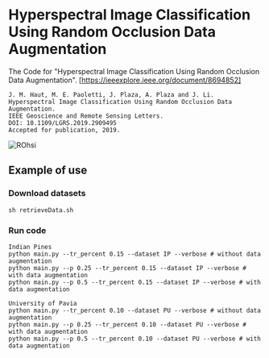 # Hyperspectral Image Classification Using Random Occlusion Data Augmentation
The Code for "Hyperspectral Image Classification Using Random Occlusion Data Augmentation". [https://ieeexplore.ieee.org/document/8694852]
```
J. M. Haut, M. E. Paoletti, J. Plaza, A. Plaza and J. Li.
Hyperspectral Image Classification Using Random Occlusion Data Augmentation.
IEEE Geoscience and Remote Sensing Letters.
DOI: 10.1109/LGRS.2019.2909495 
Accepted for publication, 2019.
```

![ROhsi](https://github.com/mhaut/ROhsi/blob/master/images/rohsi.png)



## Example of use
### Download datasets

```
sh retrieveData.sh
```

### Run code

```
Indian Pines
python main.py --tr_percent 0.15 --dataset IP --verbose # without data augmentation
python main.py --p 0.25 --tr_percent 0.15 --dataset IP --verbose # with data augmentation
python main.py --p 0.5 --tr_percent 0.15 --dataset IP --verbose # with data augmentation

University of Pavia
python main.py --tr_percent 0.10 --dataset PU --verbose # without data augmentation
python main.py --p 0.25 --tr_percent 0.10 --dataset PU --verbose # with data augmentation
python main.py --p 0.5 --tr_percent 0.10 --dataset PU --verbose # with data augmentation
```
